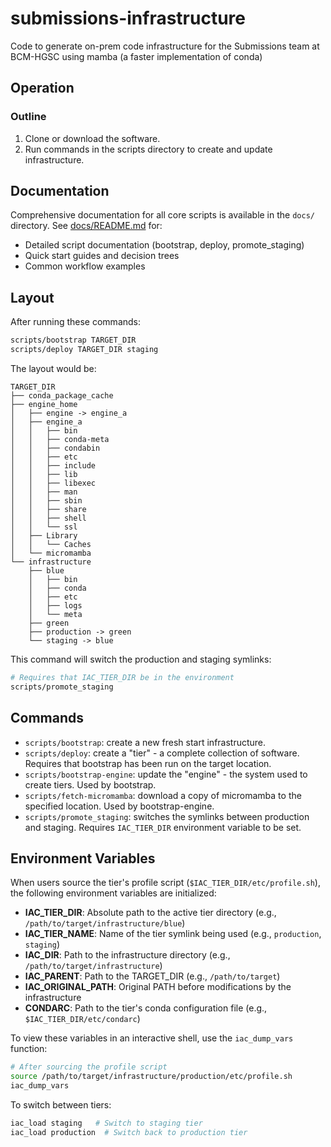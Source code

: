 # submissions-infrastructure

Code to generate on-prem code infrastructure for the Submissions team at BCM-HGSC using mamba (a faster implementation of conda)

## Operation

### Outline

1. Clone or download the software.
2. Run commands in the scripts directory to create and update infrastructure.

## Documentation

Comprehensive documentation for all core scripts is available in the `docs/` directory. See [docs/README.md](docs/README.md) for:
- Detailed script documentation (bootstrap, deploy, promote_staging)
- Quick start guides and decision trees
- Common workflow examples

## Layout

After running these commands:

```bash
scripts/bootstrap TARGET_DIR
scripts/deploy TARGET_DIR staging
```

The layout would be:

```
TARGET_DIR
├── conda_package_cache
├── engine_home
│   ├── engine -> engine_a
│   ├── engine_a
│   │   ├── bin
│   │   ├── conda-meta
│   │   ├── condabin
│   │   ├── etc
│   │   ├── include
│   │   ├── lib
│   │   ├── libexec
│   │   ├── man
│   │   ├── sbin
│   │   ├── share
│   │   ├── shell
│   │   └── ssl
│   ├── Library
│   │   └── Caches
│   └── micromamba
└── infrastructure
    ├── blue
    │   ├── bin
    │   ├── conda
    │   ├── etc
    │   ├── logs
    │   └── meta
    ├── green
    ├── production -> green
    └── staging -> blue
```

This command will switch the production and staging symlinks:

```bash
# Requires that IAC_TIER_DIR be in the environment
scripts/promote_staging
```

## Commands

- `scripts/bootstrap`: create a new fresh start infrastructure.
- `scripts/deploy`: create a "tier" - a complete collection of software. Requires that bootstrap has been run on the target location.
- `scripts/bootstrap-engine`: update the "engine" - the system used to create tiers. Used by bootstrap.
- `scripts/fetch-micromamba`: download a copy of micromamba to the specified location. Used by bootstrap-engine.
- `scripts/promote_staging`: switches the symlinks between production and staging. Requires `IAC_TIER_DIR` environment variable to be set.

## Environment Variables

When users source the tier's profile script (`$IAC_TIER_DIR/etc/profile.sh`), the following environment variables are initialized:

- **IAC_TIER_DIR**: Absolute path to the active tier directory (e.g., `/path/to/target/infrastructure/blue`)
- **IAC_TIER_NAME**: Name of the tier symlink being used (e.g., `production`, `staging`)
- **IAC_DIR**: Path to the infrastructure directory (e.g., `/path/to/target/infrastructure`)
- **IAC_PARENT**: Path to the TARGET_DIR (e.g., `/path/to/target`)
- **IAC_ORIGINAL_PATH**: Original PATH before modifications by the infrastructure
- **CONDARC**: Path to the tier's conda configuration file (e.g., `$IAC_TIER_DIR/etc/condarc`)

To view these variables in an interactive shell, use the `iac_dump_vars` function:

```bash
# After sourcing the profile script
source /path/to/target/infrastructure/production/etc/profile.sh
iac_dump_vars
```

To switch between tiers:

```bash
iac_load staging   # Switch to staging tier
iac_load production  # Switch back to production tier
```
